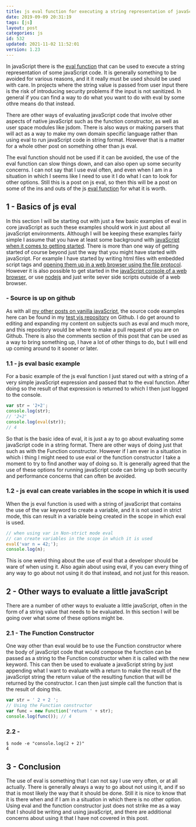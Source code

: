 ```yaml
---
title: js eval function for executing a string representation of javaScript
date: 2019-09-09 20:31:19
tags: [js]
layout: post
categories: js
id: 532
updated: 2021-11-02 11:52:01
version: 1.23
---
```


In javaScript there is the [eval function](https://en.wikipedia.org/wiki/Eval) that can be used to execute a string representation of some javaScript code. It is generally something to be avoided for various reasons, and it it really must be used should be used with care. In projects where the string value is passed from user input there is the risk of introducing security problems if the input is not sanitized. In general if you can find a way to do what you want to do with eval by some othre means do that instead.

There are other ways of evaluating javaScript code that involve other aspects of native javaScript such as the function constructor, as well as user space modules like jsdom. There is also ways or making parsers that will act as a way to make my own domain specific language rather than using eval to run javaScript code in string format. However that is a matter for a whole other post on something other than js eval.

The eval function should not be used if it can be avoided, the use of the eval function can slow things down, and can also open up some security concerns. I can not say that I use eval often, and even when I am in a situation in which I seems like I need to use it I do what I can to look for other options. Still this is a post on js eval, so then this will be a post on some of the ins and outs of the js [eval function](https://developer.mozilla.org/en-US/docs/Web/JavaScript/Reference/Global_Objects/eval) for what it is worth.

<!-- more -->

## 1 - Basics of js eval

In this section I will be starting out with just a few basic examples of eval in core javaScript as such these examples should work in just about all javaScript environments. Although I will be keeping these examples fairly simple I assume that you have at least some background with [javaScript when it comes to getting started](/2018/11/27/js-getting-started/). There is more than one way of getting started of course beyond just the way that you might have started with javaScript. For example I have started by writing html files with embedded script tags and [opening them up in a web browser using the file protocol](/2020/09/21/js-getting-strated-file-protocol/). However it is also possible to get started in the [javaScript console of a web browser](/2019/07/29/js-getting-started-javascript-console/), or use [nodejs](/2017/04/05/nodejs-helloworld/) and just write sever side scripts outside of a web browser.

### - Source is up on github

As with all [my other posts on vanilla javaScript](/categories/js/), the source code examples here can be found in my [test vjs repository](https://github.com/dustinpfister/test_vjs/tree/master/for_post/js-eval) on Github. I do get around to editing and expanding my content on subjects such as eval and much more, and this repository would be where to make a pull request of you are on Github. There is also the comments section of this post that can be used as a way to bring something up, I have a lot of other things to do, but I will end up coming around to it sooner or later.

### 1.1 - js eval basic example

For a basic example of the js eval function I just stared out with a string of a very simple javaScript expression and passed that to the eval function. After doing so the result of that expression is returned to which I then just logged to the console.

```js
var str = '2+2';
console.log(str);
// '2+2'
console.log(eval(str));
// 4
```

So that is the basic idea of eval, it is just a ay to go about evaluating some javaScript code in a string format. There are other ways of doing just that such as with the Function constructor. However if I am ever in a situation in which i thing I might need to use eval or the function constructor I take a moment to try to find another way of doing so. It is generally agreed that the use of these options for running javaScript code can bring up both security and performance concerns that can often be avoided.

### 1.2 - js eval can create variables in the scope in which it is used

When the js eval function is used with a string of javaScript that contains the use of the var keyword to create a variable, and it is not used in strict mode, this can result in a variable being created in the scope in which eval is used.

```js
// when using var in Non-strict mode eval
// can create variables in the scope in which it is used
eval('var n = 42;');
console.log(n);
```

This is one weird thing about the use of eval that a developer should be ware of when using it. Also again about using eval, if you can every thing of any way to go about not using it do that instead, and not just for this reason.

## 2 - Other ways to evaluate a little javaScript

There are a number of other ways to evaluate a little javaScript, often in the form of a string value that needs to be evaluated. In this section I will be going over what some of these options might be.

### 2.1 - The Function Constructor

One way other than eval would be to use the Function constructor where the body of javaScript code that would compose the function can be passed as a string to the Function constructor when it is called with the new keyword. This can then be used to evaluate a javaScript string by just appending what I want to evaluate with a return to make the result of the javaScript string the return value of the resulting function that will be returned by the constructor. I can then just simple call the function that is the result of doing this.

```js
var str = ' 2 + 2 ';
// Using the Function constructor
var func = new Function('return ' + str);
console.log(func()); // 4
```

### 2.2 -

```
$ node -e "console.log(2 + 2)"
4
```

## 3 - Conclusion

The use of eval is something that I can not say I use very often, or at all actually. There is generally always a way to go about not using it, and if so that is most likely the way that it should be done. Still it is nice to know that it is there when and if I am in a situation in which there is no other option. Using eval and the function constructor just does not strike me as a way that I should be writing and using javaScript, and there are additional concerns about using it that I have not covered in this post.
